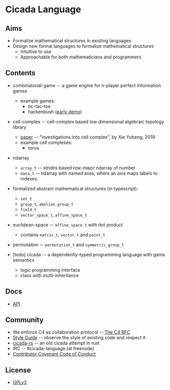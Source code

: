 # Cicada Language

## Aims

- Formalize mathematical structures in existing languages
- Design new formal languages to formalize mathematical structures
  - Intuitive to use
  - Approachable for both mathematicians and programmers

## Contents

- combinatorial-game -- a game engine for n-player perfect information games
  - example games:
    - tic-tac-toe
    - hackenbush ([early demo](http://hackenbush.combinatorial-game.surge.sh/))

- cell-complex -- cell-complex based low dimensional algebraic topology library
  - [paper](https://xieyuheng.github.io/writing/investigations-into-cell-complex.html)
  -- "Investigations into cell complex", by Xie Yuheng, 2019
  - example cell complexes:
    - torus

- ndarray
  - `array_t` -- strides based row-major ndarray of number
  - `data_t` -- ndarray with named axes, where an axis maps labels to indexes.

- formalized abstract mathematical structures (in typescript):
  - `set_t`
  - `group_t`, `abelian_group_t`
  - `field_t`
  - `vector_space_t`, `affine_space_t`

- euclidean-space -- `affine_space_t` with dot product
  - contains `matrix_t`, `vector_t` and `point_t`

- permutation -- `permutation_t` and `symmetric_group_t`

- [todo] cicada -- a dependently-typed programming language with game semantics
  - logic programming interface
  - class with multi-inheritance

## Docs

- [API](http://api.cicada.surge.sh)

## Community

- We enforce C4 as collaboration protocol -- [The C4 RFC](https://rfc.zeromq.org/spec:42/C4)
- [Style Guide](STYLE-GUIDE.md) -- observe the style of existing code and respect it
- [cicada-rs](http://github.com/xieyuheng/cicada-rs) -- an old cicada attempt in rust
- IRC -- #cicada-language (at freenode)
- [Contributor Covenant Code of Conduct](CODE-OF-CONDUCT.md)

## License

- [GPLv3](LICENSE)
